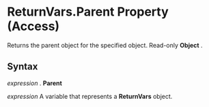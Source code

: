 
# ReturnVars.Parent Property (Access)

Returns the parent object for the specified object. Read-only  **Object** .


## Syntax

 _expression_ . **Parent**

 _expression_ A variable that represents a **ReturnVars** object.

